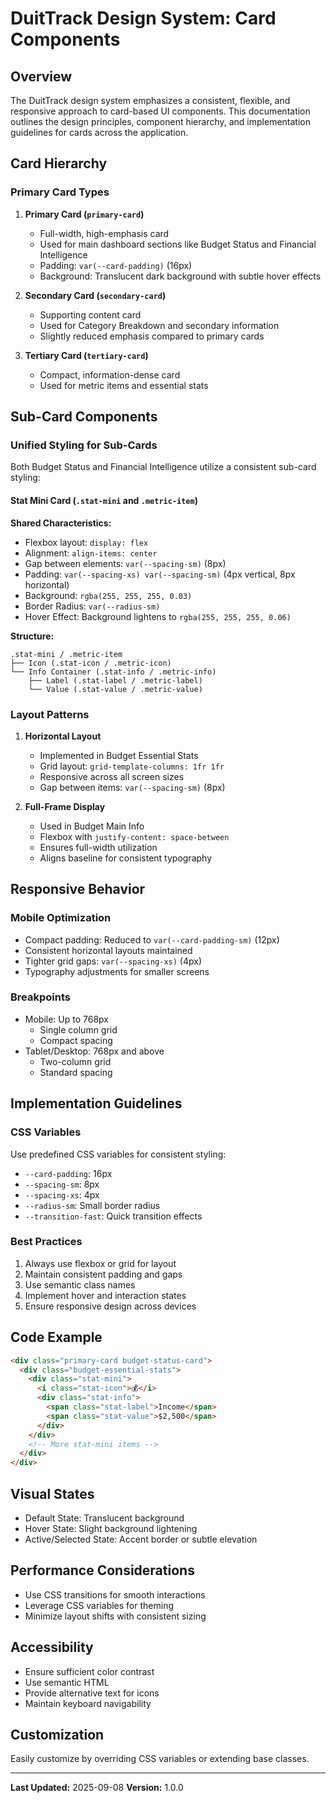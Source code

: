 # DuitTrack Design System: Card Components

## Overview

The DuitTrack design system emphasizes a consistent, flexible, and responsive approach to card-based UI components. This documentation outlines the design principles, component hierarchy, and implementation guidelines for cards across the application.

## Card Hierarchy

### Primary Card Types

1. **Primary Card (`primary-card`)**
   - Full-width, high-emphasis card
   - Used for main dashboard sections like Budget Status and Financial Intelligence
   - Padding: `var(--card-padding)` (16px)
   - Background: Translucent dark background with subtle hover effects

2. **Secondary Card (`secondary-card`)**
   - Supporting content card
   - Used for Category Breakdown and secondary information
   - Slightly reduced emphasis compared to primary cards

3. **Tertiary Card (`tertiary-card`)**
   - Compact, information-dense card
   - Used for metric items and essential stats

## Sub-Card Components

### Unified Styling for Sub-Cards

Both Budget Status and Financial Intelligence utilize a consistent sub-card styling:

#### Stat Mini Card (`.stat-mini` and `.metric-item`)

**Shared Characteristics:**
- Flexbox layout: `display: flex`
- Alignment: `align-items: center`
- Gap between elements: `var(--spacing-sm)` (8px)
- Padding: `var(--spacing-xs) var(--spacing-sm)` (4px vertical, 8px horizontal)
- Background: `rgba(255, 255, 255, 0.03)`
- Border Radius: `var(--radius-sm)`
- Hover Effect: Background lightens to `rgba(255, 255, 255, 0.06)`

**Structure:**
```
.stat-mini / .metric-item
├── Icon (.stat-icon / .metric-icon)
└── Info Container (.stat-info / .metric-info)
    ├── Label (.stat-label / .metric-label)
    └── Value (.stat-value / .metric-value)
```

### Layout Patterns

1. **Horizontal Layout**
   - Implemented in Budget Essential Stats
   - Grid layout: `grid-template-columns: 1fr 1fr`
   - Responsive across all screen sizes
   - Gap between items: `var(--spacing-sm)` (8px)

2. **Full-Frame Display**
   - Used in Budget Main Info
   - Flexbox with `justify-content: space-between`
   - Ensures full-width utilization
   - Aligns baseline for consistent typography

## Responsive Behavior

### Mobile Optimization

- Compact padding: Reduced to `var(--card-padding-sm)` (12px)
- Consistent horizontal layouts maintained
- Tighter grid gaps: `var(--spacing-xs)` (4px)
- Typography adjustments for smaller screens

### Breakpoints

- Mobile: Up to 768px
  - Single column grid
  - Compact spacing
- Tablet/Desktop: 768px and above
  - Two-column grid
  - Standard spacing

## Implementation Guidelines

### CSS Variables

Use predefined CSS variables for consistent styling:
- `--card-padding`: 16px
- `--spacing-sm`: 8px
- `--spacing-xs`: 4px
- `--radius-sm`: Small border radius
- `--transition-fast`: Quick transition effects

### Best Practices

1. Always use flexbox or grid for layout
2. Maintain consistent padding and gaps
3. Use semantic class names
4. Implement hover and interaction states
5. Ensure responsive design across devices

## Code Example

```html
<div class="primary-card budget-status-card">
  <div class="budget-essential-stats">
    <div class="stat-mini">
      <i class="stat-icon">💰</i>
      <div class="stat-info">
        <span class="stat-label">Income</span>
        <span class="stat-value">$2,500</span>
      </div>
    </div>
    <!-- More stat-mini items -->
  </div>
</div>
```

## Visual States

- Default State: Translucent background
- Hover State: Slight background lightening
- Active/Selected State: Accent border or subtle elevation

## Performance Considerations

- Use CSS transitions for smooth interactions
- Leverage CSS variables for theming
- Minimize layout shifts with consistent sizing

## Accessibility

- Ensure sufficient color contrast
- Use semantic HTML
- Provide alternative text for icons
- Maintain keyboard navigability

## Customization

Easily customize by overriding CSS variables or extending base classes.

---

**Last Updated:** 2025-09-08
**Version:** 1.0.0